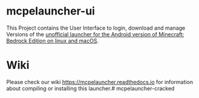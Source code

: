 # mcpelauncher-ui

This Project contains the User Interface to login, download and manage Versions of the [unofficial launcher for the Android version of Minecraft: Bedrock Edition on linux and macOS](https://github.com/minecraft-linux/mcpelauncher-manifest).

# Wiki
Please check our wiki https://mcpelauncher.readthedocs.io for information about compiling or installing this launcher.# mcpelauncher-cracked
